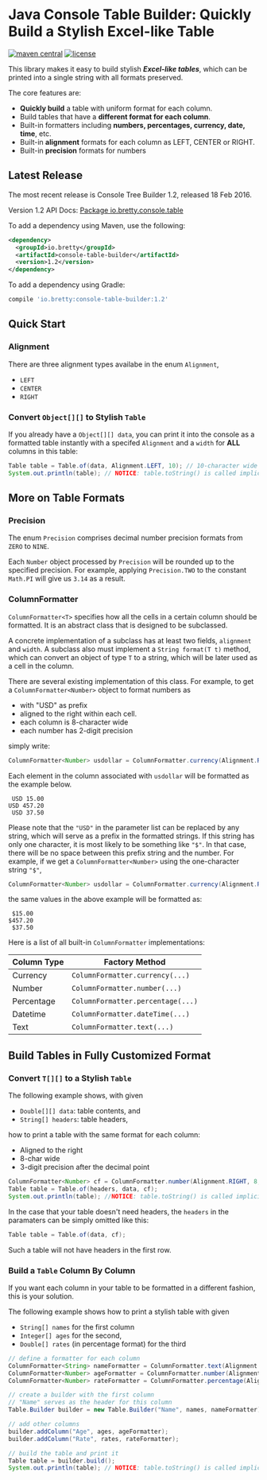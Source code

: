 # Java Console Table Builder: Quickly Build a Stylish Excel-like Table

[![maven central](https://img.shields.io/badge/maven%20central-1.2-brightgreen.svg)](https://search.maven.org/#artifactdetails%7Cio.bretty%7Cconsole-table-builder%7C1.2%7Cjar)
[![license](https://img.shields.io/hexpm/l/plug.svg)]()

This library makes it easy to build stylish *<b>Excel-like tables</b>*, which can be printed into a single string with all formats preserved.<p>
The core features are:
<ul>
  <li><b>Quickly build</b> a table with uniform format for each column.</li>
  <li>Build tables that have a <b>different format for each column</b>.</li>
  <li>Built-in formatters including <b>numbers, percentages, currency, date, time</b>, etc.</li>
  <li>Built-in <b>alignment</b> formats for each column as LEFT, CENTER or RIGHT.</li>
  <li>Built-in <b>precision</b> formats for numbers</li>
</ul>



## Latest Release


The most recent release is Console Tree Builder 1.2, released 18 Feb 2016.

Version 1.2 API Docs: [Package io.bretty.console.table](https://www.javadoc.io/doc/io.bretty/console-table-builder/1.2)

To add a dependency using Maven, use the following:

```xml
<dependency>
  <groupId>io.bretty</groupId>
  <artifactId>console-table-builder</artifactId>
  <version>1.2</version>
</dependency>
```

To add a dependency using Gradle:

```groovy
compile 'io.bretty:console-table-builder:1.2'
```

## Quick Start

### Alignment
There are three alignment types availabe in the enum `Alignment`,

* ```LEFT```
* ```CENTER```
* ```RIGHT```

### Convert `Object[][]` to Stylish `Table`
If you already have a ```Object[][] data```, you can print it into the console as a formatted table instantly with a specifed ```Alignment``` and a ```width``` for **ALL** columns in this table:

```java
Table table = Table.of(data, Alignment.LEFT, 10); // 10-character wide for each column
System.out.println(table); // NOTICE: table.toString() is called implicitly
```

## More on Table Formats

### Precision

The enum `Precision` comprises decimal number precision formats from ```ZERO``` to ```NINE```. 

Each ```Number``` object processed by `Precision` will be rounded up to the specified precision. For example, applying ```Precision.TWO``` to the constant ```Math.PI``` will give us ```3.14``` as a result.

### ColumnFormatter
```ColumnFormatter<T>``` specifies how all the cells in a certain column should be formatted. It is an abstract class that is designed to be subclassed. 

A concrete implementation of a subclass has at least two fields, ```alignment``` and ```width```. A subclass also must implement a ```String format(T t)``` method, which can convert an object of type ```T``` to a string, which will be later used as a cell in the column.

There are several existing implementation of this class. For example, to get a ```ColumnFormatter<Number>``` object to format numbers as

<ul>
  <li>with "USD" as prefix</li>
  <li>aligned to the right within each cell</b>.</li>
  <li>each column is 8-character wide</li>
  <li>each number has 2-digit precision</li>
</ul>

simply write: 

```java
ColumnFormatter<Number> usdollar = ColumnFormatter.currency(Alignment.RIGHT, 8, Precision.TWO, "USD");
```

Each element in the column associated with ```usdollar``` will be formatted as the example below.

```
 USD 15.00
USD 457.20
 USD 37.50
```
Please note that the ```"USD"``` in the parameter list can be replaced by any string, which will serve as a prefix in the formatted strings. If this string has only one character, it is most likely to be something like ```"$"```. In that case, there will be no space between this prefix string and the number. For example, if we get a ```ColumnFormatter<Number>``` using the one-character string ```"$"```,

```java
ColumnFormatter<Number> usdollar = ColumnFormatter.currency(Alignment.RIGHT, 8, Precision.TWO, "$");
```

the same values in the above example will be formatted as:

```
 $15.00
$457.20
 $37.50
```

Here is a list of all built-in `ColumnFormatter` implementations:

| Column Type | Factory Method | 
| ---| ---|
| Currency | `ColumnFormatter.currency(...)` |
| Number | `ColumnFormatter.number(...)` | 
| Percentage | `ColumnFormatter.percentage(...)`|
| Datetime | `ColumnFormatter.dateTime(...)`|
| Text | `ColumnFormatter.text(...)`|


## Build Tables in Fully Customized Format

### Convert `T[][]` to a Stylish `Table`

The following example shows, with given

*  ```Double[][] data```: table contents, and
* ```String[] headers```: table headers, 

how to print a table with the same format for each column:

* Aligned to the right
* 8-char wide
* 3-digit precision after the decimal point

```java
ColumnFormatter<Number> cf = ColumnFormatter.number(Alignment.RIGHT, 8, Precision.THREE);
Table table = Table.of(headers, data, cf);
System.out.println(table); //NOTICE: table.toString() is called implicitly
```
In the case that your table doesn't need headers, the ```headers``` in the paramaters can be simply omitted like this:

```java
Table table = Table.of(data, cf);
```
Such a table will not have headers in the first row.

### Build a `Table` Column By Column
If you want each column in your table to be formatted in a different fashion, this is your solution. 

The following example shows how to print a stylish table with given

* ```String[] names``` for the first column
* ```Integer[] ages``` for the second,
* ```Double[] rates``` (in percentage format) for the third

```java
// define a formatter for each column
ColumnFormatter<String> nameFormatter = ColumnFormatter.text(Alignment.LEFT, 10);
ColumnFormatter<Number> ageFormatter = ColumnFormatter.number(Alignment.RIGHT, 3, Precision.ZERO);
ColumnFormatter<Number> rateFormatter = ColumnFormatter.percentage(Alignment.RIGHT, 6, Precision.ONE);

// create a builder with the first column
// "Name" serves as the header for this column
Table.Builder builder = new Table.Builder("Name", names, nameFormatter);

// add other columns
builder.addColumn("Age", ages, ageFormatter);
builder.addColumn("Rate", rates, rateFormatter);

// build the table and print it
Table table = builder.build();
System.out.println(table); // NOTICE: table.toString() is called implicitly
```


